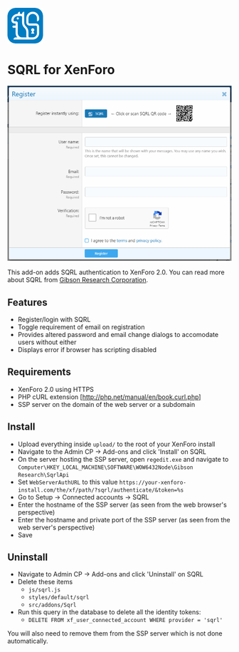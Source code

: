 ![SQRL logo](src/addons/Sqrl/icon.png)

# SQRL for XenForo

![SQRL screenshot](docs/register-screenshot.png)

This add-on adds SQRL authentication to XenForo 2.0. You can read more about SQRL from [Gibson Research Corporation](https://www.grc.com/sqrl/sqrl.htm).

## Features

- Register/login with SQRL
- Toggle requirement of email on registration
- Provides altered password and email change dialogs to accomodate users without either
- Displays error if browser has scripting disabled

## Requirements

- XenForo 2.0 using HTTPS
- PHP cURL extension [http://php.net/manual/en/book.curl.php]
- SSP server on the domain of the web server or a subdomain

## Install

- Upload everything inside `upload/` to the root of your XenForo install
- Navigate to the Admin CP -> Add-ons and click 'Install' on SQRL
- On the server hosting the SSP server, open `regedit.exe` and navigate to `Computer\HKEY_LOCAL_MACHINE\SOFTWARE\WOW6432Node\Gibson Research\SqrlApi`
- Set `WebServerAuthURL` to this value `https://your-xenforo-install.com/the/xf/path/?sqrl/authenticate/&token=%s`
- Go to Setup -> Connected accounts -> SQRL
- Enter the hostname of the SSP server (as seen from the web browser's perspective)
- Enter the hostname and private port of the SSP server (as seen from the web server's perspective)
- Save

## Uninstall

- Navigate to Admin CP -> Add-ons and click 'Uninstall' on SQRL
- Delete these items
    - `js/sqrl.js`
    - `styles/default/sqrl`
    - `src/addons/Sqrl`
- Run this query in the database to delete all the identity tokens:
    - `DELETE FROM xf_user_connected_account WHERE provider = 'sqrl'`

You will also need to remove them from the SSP server which is not done automatically.
